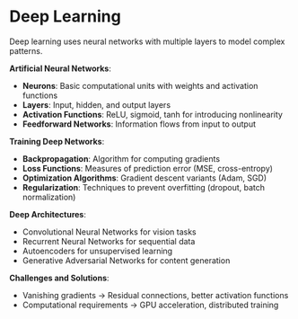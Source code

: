 # Deep Learning

Deep learning uses neural networks with multiple layers to model complex patterns.

**Artificial Neural Networks**:
- **Neurons**: Basic computational units with weights and activation functions
- **Layers**: Input, hidden, and output layers
- **Activation Functions**: ReLU, sigmoid, tanh for introducing nonlinearity
- **Feedforward Networks**: Information flows from input to output

**Training Deep Networks**:
- **Backpropagation**: Algorithm for computing gradients
- **Loss Functions**: Measures of prediction error (MSE, cross-entropy)
- **Optimization Algorithms**: Gradient descent variants (Adam, SGD)
- **Regularization**: Techniques to prevent overfitting (dropout, batch normalization)

**Deep Architectures**:
- Convolutional Neural Networks for vision tasks
- Recurrent Neural Networks for sequential data
- Autoencoders for unsupervised learning
- Generative Adversarial Networks for content generation

**Challenges and Solutions**:
- Vanishing gradients → Residual connections, better activation functions
- Computational requirements → GPU acceleration, distributed training